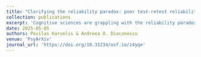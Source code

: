 ```yaml
---
title: "Clarifying the reliability paradox: poor test-retest reliability attenuates group differences (preprint)"
collection: publications
excerpt: 'Cognitive sciences are grappling with the reliability paradox: measures that robustly produce within-group effects tend to have low test-retest reliability, rendering them unsuitable for studying individual differences. Despite the growing awareness of this paradox, its full extent remains underappreciated. Specifically, most research focuses exclusively on how reliability affects correlational analyses of individual differences, while largely ignoring its effects on studying group differences. Moreover, some studies explicitly and erroneously suggest that poor reliability does not pose problems for studying group differences, possibly due to conflating within- and between-group effects. In this brief report, we aim to clarify this misunderstanding. Using both data simulations and mathematical derivations, we show how observed group differences get attenuated by measurement reliability. We consider multiple scenarios, including when groups are created based on thresholding a continuous measure (e.g., patients vs. controls or median split), when groups are defined exogenously (e.g., treatment vs. control groups, or male vs. female), and how the observed effect sizes are further affected by differences in measurement reliability and between-subject variance between the groups. We provide a set of equations for calculating attenuation effects across these scenarios. This has important implications for biomarker research and clinical translation, as well as any other area of research that relies on group comparisons to inform policy and real-world applications.'
date: 2025-05-05
authors: Povilas Karvelis & Andreea O. Diaconescu 
venue: 'PsyArXiv'
journal_url: 'https://doi.org/10.31234/osf.io/z4yqe'
---
```

